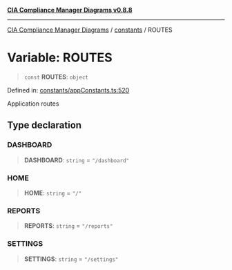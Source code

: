 [**CIA Compliance Manager Diagrams v0.8.8**](../../README.md)

***

[CIA Compliance Manager Diagrams](../../modules.md) / [constants](../README.md) / ROUTES

# Variable: ROUTES

> `const` **ROUTES**: `object`

Defined in: [constants/appConstants.ts:520](https://github.com/Hack23/cia-compliance-manager/blob/88094f2c4c350fd10a1e440c3eab70aedd819944/src/constants/appConstants.ts#L520)

Application routes

## Type declaration

### DASHBOARD

> **DASHBOARD**: `string` = `"/dashboard"`

### HOME

> **HOME**: `string` = `"/"`

### REPORTS

> **REPORTS**: `string` = `"/reports"`

### SETTINGS

> **SETTINGS**: `string` = `"/settings"`
